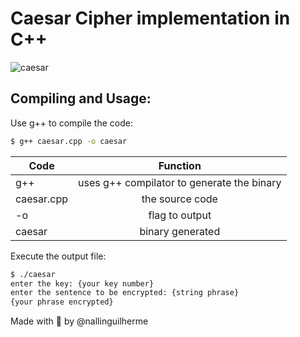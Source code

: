 # Caesar Cipher implementation in C++

![caesar](https://upload.wikimedia.org/wikipedia/commons/thumb/2/2b/Caesar3.svg/1920px-Caesar3.svg.png)

## Compiling and Usage: 

Use g++ to compile the code: 

```bash
$ g++ caesar.cpp -o caesar
```

| Code  |      Function     |  
|----------|:-------------:|
| g++ |  uses g++ compilator to generate the binary |
| caesar.cpp |    the source code   |
| -o | flag to output |
| caesar | binary generated |

Execute the output file:

```bash
$ ./caesar
enter the key: {your key number}
enter the sentence to be encrypted: {string phrase}
{your phrase encrypted}
```

<p style={align-text:center}> Made with 💙 by @nallinguilherme </p>
